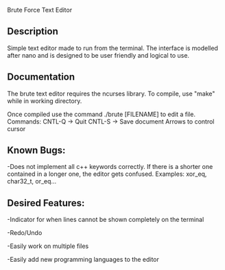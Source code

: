 Brute Force Text Editor

Description
-----------

Simple text editor made to run from the terminal. The 
interface is modelled after nano and is designed to be 
user friendly and logical to use. 


Documentation
-------------

The brute text editor requires the ncurses library.
To compile, use "make" while in working directory.

Once compiled use the command ./brute [FILENAME] to edit a file.
Commands:
	CNTL-Q -> Quit
	CNTL-S -> Save document
	Arrows to control cursor


Known Bugs:
-----------
-Does not implement all c++ keywords correctly. If there is a shorter one contained in a longer one,
	the editor gets confused. Examples: xor_eq, char32_t, or_eq...


Desired Features:
-----------------
-Indicator for when lines cannot be shown completely on the terminal 

-Redo/Undo

-Easily work on multiple files

-Easily add new programming languages to the editor
